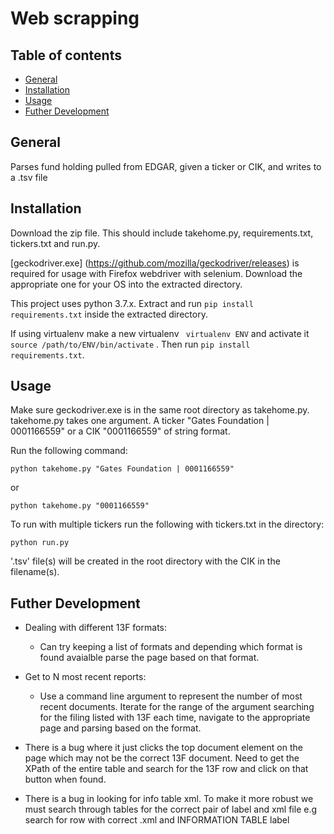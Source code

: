 # Web scrapping

## Table of contents
* [General](#general-info)
* [Installation](#installation)
* [Usage](#usage)
* [Futher Development](#further-development)

## General
Parses fund holding pulled from EDGAR, given a ticker or CIK, and writes to a .tsv file

## Installation

Download the zip file. This should include takehome.py, requirements.txt, tickers.txt and run.py.

[geckodriver.exe] (https://github.com/mozilla/geckodriver/releases) is required for usage with Firefox webdriver with selenium. Download the appropriate one for your OS into the extracted directory.

This project uses python 3.7.x. Extract and run `pip install requirements.txt` inside the extracted directory.

If using virtualenv make a new virtualenv ` virtualenv ENV` and activate it `source /path/to/ENV/bin/activate` . Then run `pip install requirements.txt`.

## Usage

Make sure geckodriver.exe is in the same root directory as takehome.py.
takehome.py takes one argument. A ticker "Gates Foundation | 0001166559" or a CIK "0001166559" of string format.

Run the following command:
```
python takehome.py "Gates Foundation | 0001166559"
```
or
```
python takehome.py "0001166559"
```

To run with multiple tickers run the following with tickers.txt in the directory:
```
python run.py
```

'.tsv' file(s) will be created in the root directory with the CIK in the filename(s).


## Futher Development

- Dealing with different 13F formats:
    - Can try keeping a list of formats and depending which format is found avaialble parse the page based on that format.

- Get to N most recent reports:
    - Use a command line argument to represent the number of most recent documents. Iterate for the range of the argument searching for the filing listed with 13F each time, navigate to the appropriate page and parsing based on the format.

- There is a bug where it just clicks the top document element on the page which may not be the correct 13F document. Need to  get the XPath of the entire table and search for the 13F row and click on that button when found.

- There is a bug in looking for info table xml. To make it more robust we must search through tables for the correct pair of label and xml file e.g search for row with correct  .xml and INFORMATION TABLE label
